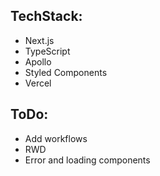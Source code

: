 ## TechStack:

- Next.js
- TypeScript
- Apollo
- Styled Components
- Vercel

## ToDo:

- Add workflows
- RWD
- Error and loading components
